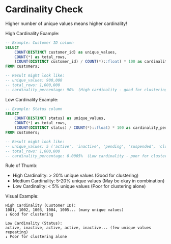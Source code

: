 # Cardinality Check
Higher number of unique values means higher cardinality!

High Cardinality Example:

```sql
-- Example: Customer ID column
SELECT 
    COUNT(DISTINCT customer_id) as unique_values,
    COUNT(*) as total_rows,
    (COUNT(DISTINCT customer_id) / COUNT(*)::float) * 100 as cardinality_percentage
FROM customers;

-- Result might look like:
-- unique_values: 900,000
-- total_rows: 1,000,000
-- cardinality_percentage: 90%  (High cardinality - good for clustering)
```

Low Cardinality Example:

```sql
-- Example: Status column
SELECT 
    COUNT(DISTINCT status) as unique_values,
    COUNT(*) as total_rows,
    (COUNT(DISTINCT status) / COUNT(*)::float) * 100 as cardinality_percentage
FROM customers;

-- Result might look like:
-- unique_values: 5 ('active', 'inactive', 'pending', 'suspended', 'closed')
-- total_rows: 1,000,000
-- cardinality_percentage: 0.0005%  (Low cardinality - poor for clustering)
```

Rule of Thumb:

- High Cardinality: > 20% unique values (Good for clustering)
- Medium Cardinality: 5-20% unique values (May be okay in combination)
- Low Cardinality: < 5% unique values (Poor for clustering alone)

Visual Example:

```
High Cardinality (Customer ID):
1001, 1002, 1003, 1004, 1005... (many unique values)
↓ Good for clustering

Low Cardinality (Status):
active, inactive, active, active, inactive... (few unique values repeating)
↓ Poor for clustering alone
```
